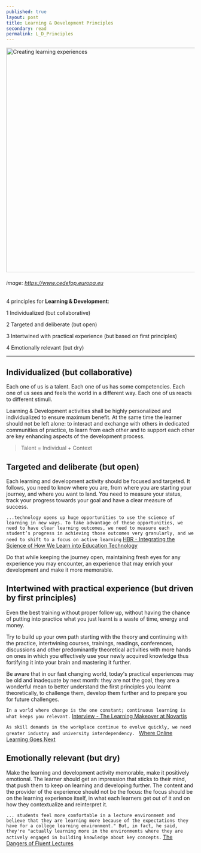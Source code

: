 ```yaml
---
published: true
layout: post
title: Learning & Development Principles
secondary: read
permalink: L_D_Principles
---
```


<img src="https://www.cedefop.europa.eu/files/images/developing_lifelong_learning_360x240.jpg" alt="Creating learning experiences" width="600"/>

###### image: https://www.cedefop.europa.eu

4 principles for **Learning & Development**:

1 Individualized (but collaborative)

2 Targeted and deliberate (but open)

3 Intertwined with practical experience (but based on first principles)

4 Emotionally relevant (but dry)

---

## Individualized (but collaborative)
Each one of us is a talent.
Each one of us has some competencies.
Each one of us sees and feels the world in a different way.
Each one of us reacts to different stimuli.

Learning & Development activities shall be highly personalized and individualized to ensure maximum benefit.
At the same time the learner should not be left alone: to interact and exchange with others in dedicated communities of practice, to learn from each other and to support each other are key enhancing aspects of the development process.

> Talent = Individual + Context

## Targeted and deliberate (but open)
Each learning and development activity should be focused and targeted.
It follows, you need to know where you are, from where you are starting your journey, and where you want to land. You need to measure your status, track your progress towards your goal and have a clear measure of success.

``...technology opens up huge opportunities to use the science of learning in new ways. To take advantage of these opportunities, we need to have clear learning outcomes, we need to measure each student’s progress in achieving those outcomes very granularly, and we need to shift to a focus on active learning``  [HBR - Integrating the Science of How We Learn into Education Technology](https://hbr.org/2019/10/integrating-the-science-of-how-we-learn-into-education-technology)

Do that while keeping the journey open, maintaining fresh eyes for any experience you may encounter, an experience that may enrich your development and make it more memorable.

## Intertwined with practical experience (but driven by first principles)

Even the best training without proper follow up, without having the chance of putting into practice what you just learnt is a waste of time, energy and money.

Try to build up your own path starting with the theory and continuing with the practice, intertwining courses, trainings, readings, conferences, discussions and other predominantly theoretical activities with more hands on ones in which you effectively use your newly acquired knowledge thus fortifying it into your brain and mastering it further.

Be aware that in our fast changing world, today's practical experiences may be old and inadequate by next month: they are not the goal, they are a wonderful mean to better understand the first principles you learnt theoretically, to challenge them, develop them further and to prepare you for future challenges. 

``In a world where change is the one constant; continuous learning is what keeps you relevant.``  [Interview - The Learning Makeover at Novartis](https://www.humancapitalonline.com/Interviews/details/483/Interview%20-%20The%20Learning%20Makeover%20at%20Novartis)

``As skill demands in the workplace continue to evolve quickly, we need greater industry and university interdependency. ``  [Where Online Learning Goes Next](https://hbr.org/2019/10/where-online-learning-goes-next)


## Emotionally relevant (but dry)

Make the learning and development activity memorable, make it positively emotional.
The learner should get an impression that sticks to their mind, that push them to keep on learning and developing further.
The content and the provider of the experience should not be the focus: the focus should be on the learning experience itself, in what each learners get out of it and on how they contextualize and reinterpret it.

``... students feel more comfortable in a lecture environment and believe that they are learning more because of the expectations they have for a college learning environment." But, in fact, he said, they're "actually learning more in the environments where they are actively engaged in building knowledge about key concepts.``  [The Dangers of Fluent Lectures](https://www.insidehighered.com/news/2019/09/09/study-how-smooth-talking-professors-can-lull-students-thinking-theyve-learned-more)

